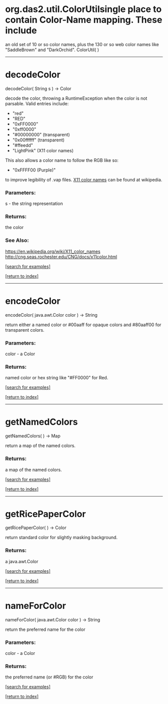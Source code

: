# org.das2.util.ColorUtilsingle place to contain Color-Name mapping.  These include
 an old set of 10 or so color names, plus the 130 or so web color
 names like "SaddleBrown" and "DarkOrchid".
ColorUtil( )


***
<a name="decodeColor"></a>
# decodeColor
decodeColor( String s ) &rarr; Color

decode the color, throwing a RuntimeException when the color 
 is not parsable. Valid entries include:<ul>
 <li>"red" 
 <li>"RED" 
 <li>"0xFF0000" 
 <li>"0xff0000" 
 <li>"#00000000" (transparent)
 <li>"0x00ffffff" (transparent)
 <li>"#ffeedd"
 <li>"LightPink" (X11 color names)
 </ul>
 This also allows a color name to follow the RGB like so:<ul>
 <li>"0xFFFF00 (Purple)"
 </ul>
 to improve legibility of .vap files.  
 <a href="https://wikipedia.org/wiki/X11_color_names#Color_name_chart">X11 color names</a>
 can be found at wikipedia.

### Parameters:
s - the string representation

### Returns:
the color
### See Also:
<a href='https://en.wikipedia.org/wiki/X11_color_names'>https://en.wikipedia.org/wiki/X11_color_names</a> <br>
<a href='http://cng.seas.rochester.edu/CNG/docs/x11color.html'>http://cng.seas.rochester.edu/CNG/docs/x11color.html</a> <br>

<a href="https://github.com/autoplot/dev/search?q=decodeColor&unscoped_q=decodeColor">[search for examples]</a>

<a href="https://github.com/autoplot/documentation/blob/master/javadoc/index-all.md">[return to index]</a>

***
<a name="encodeColor"></a>
# encodeColor
encodeColor( java.awt.Color color ) &rarr; String

return either a named color or 
 #00aaff for opaque colors and #80aaff00 for transparent colors.

### Parameters:
color - a Color

### Returns:
named color or hex string like "#FF0000" for Red.

<a href="https://github.com/autoplot/dev/search?q=encodeColor&unscoped_q=encodeColor">[search for examples]</a>

<a href="https://github.com/autoplot/documentation/blob/master/javadoc/index-all.md">[return to index]</a>

***
<a name="getNamedColors"></a>
# getNamedColors
getNamedColors(  ) &rarr; Map

return a map of the named colors.

### Returns:
a map of the named colors.

<a href="https://github.com/autoplot/dev/search?q=getNamedColors&unscoped_q=getNamedColors">[search for examples]</a>

<a href="https://github.com/autoplot/documentation/blob/master/javadoc/index-all.md">[return to index]</a>

***
<a name="getRicePaperColor"></a>
# getRicePaperColor
getRicePaperColor(  ) &rarr; Color

return standard color for slightly masking background.

### Returns:
a java.awt.Color


<a href="https://github.com/autoplot/dev/search?q=getRicePaperColor&unscoped_q=getRicePaperColor">[search for examples]</a>

<a href="https://github.com/autoplot/documentation/blob/master/javadoc/index-all.md">[return to index]</a>

***
<a name="nameForColor"></a>
# nameForColor
nameForColor( java.awt.Color color ) &rarr; String

return the preferred name for the color

### Parameters:
color - a Color

### Returns:
the preferred name (or #RGB) for the color

<a href="https://github.com/autoplot/dev/search?q=nameForColor&unscoped_q=nameForColor">[search for examples]</a>

<a href="https://github.com/autoplot/documentation/blob/master/javadoc/index-all.md">[return to index]</a>

